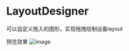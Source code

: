 # LayoutDesigner
可以自定义拖入的图形，实现拖拽绘制设备layout

预览效果
![image](https://user-images.githubusercontent.com/26423565/117627326-a1ada300-b1aa-11eb-9472-0db1086efc51.png)
